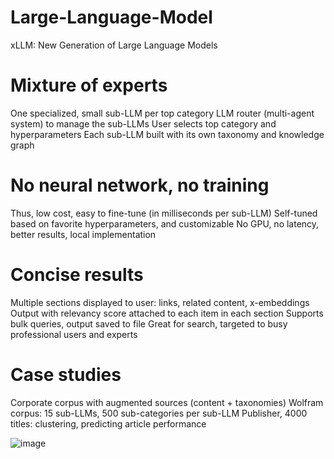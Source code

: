 # Large-Language-Model

xLLM: New Generation of Large Language Models

# Mixture of experts
One specialized, small sub-LLM per top category
LLM router (multi-agent system) to manage the sub-LLMs
User selects top category and hyperparameters
Each sub-LLM built with its own taxonomy and knowledge graph

# No neural network, no training
Thus, low cost, easy to fine-tune (in milliseconds per sub-LLM)
Self-tuned based on favorite hyperparameters, and customizable
No GPU, no latency, better results, local implementation

# Concise results
Multiple sections displayed to user: links, related content, x-embeddings
Output with relevancy score attached to each item in each section
Supports bulk queries, output saved to file
Great for search, targeted to busy professional users and experts

# Case studies
Corporate corpus with augmented sources (content + taxonomies)
Wolfram corpus: 15 sub-LLMs, 500 sub-categories per sub-LLM
Publisher, 4000 titles: clustering, predicting article performance

![image](https://github.com/user-attachments/assets/ec1faaac-e0d3-4531-bbf7-ed259ae4f407)
